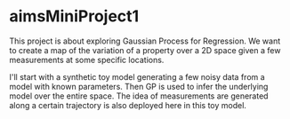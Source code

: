 # aimsMiniProject1

This project is about exploring Gaussian Process for Regression. 
We want to create a map of the variation of a property over a 2D space given a few measurements at some specific locations. 

I'll start with a synthetic toy model generating a few noisy data from a model with known parameters. 
Then GP is used to infer the underlying model over the entire space. 
The idea of measurements are generated along a certain trajectory is also deployed here in this toy model. 

